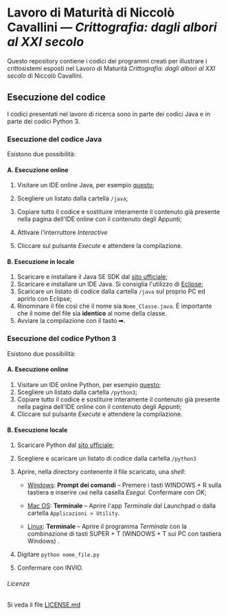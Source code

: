 # Lavoro di Maturità di Niccolò Cavallini — *Crittografia: dagli albori al XXI secolo*

Questo repository contiene i codici dei programmi creati per illustrare i crittosistemi esposti nel Lavoro di Maturità *Crittografia: dagli albori al XXI secolo* di Niccolò Cavallini.

## Esecuzione del codice

I codici presentati nel lavoro di ricerca sono in parte dei codici Java e in parte dei codici Python 3.

### Esecuzione del codice Java

Esistono due possibilità:

#### A. Esecuzione online

1. Visitare un IDE online Java, per esempio [questo](https://www.jdoodle.com/online-java-compiler-ide/);

2. Scegliere un listato dalla cartella `/java`;

3. Copiare tutto il codice e sostituire interamente il contenuto già presente nella pagina dell'IDE online con il contenuto degli Appunti;

4. Attivare l'interruttore *Interactive*

5. Cliccare sul pulsante *Execute* e attendere la compilazione.

   

#### B. Esecuzione in locale

1. Scaricare e installare il Java SE SDK dal [sito ufficiale](https://www.oracle.com/java/technologies/javase-downloads.html);
2. Scaricare e installare un IDE Java. Si consiglia l'utilizzo di [Eclipse](https://www.eclipse.org/downloads/);
3. Scaricare un listato di codice dalla cartella `/java` sul proprio PC ed aprirlo con Eclipse;
4. Rinominare il file così che il nome sia ```Nome_Classe.java```. È importante che il nome del file sia **identico** al nome della classe.
4. Avviare la compilazione con il tasto ➡.



### Esecuzione del codice Python 3

Esistono due possibilità:

 <h4> A. Esecuzione online </h4>

1. Visitare un IDE online Python, per esempio [questo](https://www.tutorialspoint.com/execute_python_online.php);
2. Scegliere un listato dalla cartella `/python3`;
3. Copiare tutto il codice e sostituire interamente il contenuto già presente nella pagina dell'IDE online con il contenuto degli Appunti;
4. Cliccare sul pulsante *Execute* e attendere la compilazione.



<h4> B. Esecuzione locale </h4>

1. Scaricare Python dal [sito ufficiale](https://www.python.org/downloads/);

2. Scegliere e scaricare un listato di codice dalla cartella `/python3` 

3. Aprire, nella directory contenente il file scaricato, una *shell*:

   * <u>Windows</u>: **Prompt dei comandi** &ndash; Premere i tasti WINDOWS + R sulla tastiera e inserire `cmd` nella casella *Esegui*. Confermare con *OK*;

   * <u>Mac OS</u>: **Terminale** &ndash; Aprire l'app *Terminale* dal Launchpad o dalla cartella `Applicazioni > Utility`.

   * <u>Linux</u>: **Terminale** &ndash; Aprire il programma *Terminale* con la combinazione di tasti SUPER + T (WINDOWS + T sui PC con 		tastiera Windows) .

4. Digitare `python nome_file.py` 

5. Confermare con INVIO.

 
 
 
 
 

###### Licenza
Si veda il file [LICENSE.md](https://github.com/ncavallini/LaM/blob/main/LICENSE.md)
